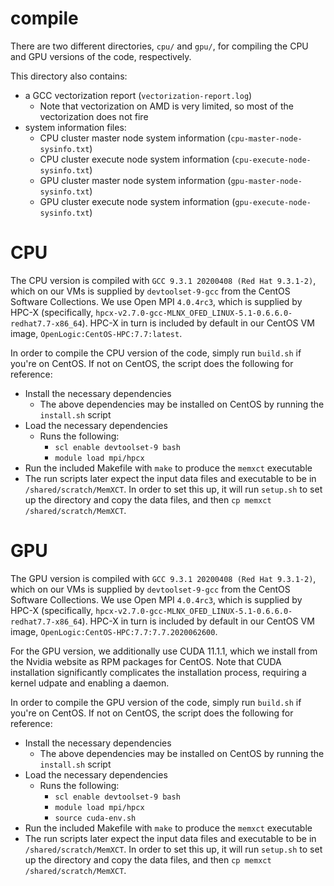 # compile

There are two different directories, `cpu/` and `gpu/`, for compiling the CPU
and GPU versions of the code, respectively.

This directory also contains:

- a GCC vectorization report (`vectorization-report.log`)
  - Note that vectorization on AMD is very limited, so most of the vectorization
    does not fire
- system information files:
  - CPU cluster master node system information (`cpu-master-node-sysinfo.txt`)
  - CPU cluster execute node system information (`cpu-execute-node-sysinfo.txt`)
  - GPU cluster master node system information (`gpu-master-node-sysinfo.txt`)
  - GPU cluster execute node system information (`gpu-execute-node-sysinfo.txt`)

# CPU

The CPU version is compiled with `GCC 9.3.1 20200408 (Red Hat 9.3.1-2)`, which
on our VMs is supplied by `devtoolset-9-gcc` from the CentOS Software
Collections. We use Open MPI `4.0.4rc3`, which is supplied by HPC-X
(specifically, `hpcx-v2.7.0-gcc-MLNX_OFED_LINUX-5.1-0.6.6.0-redhat7.7-x86_64`).
HPC-X in turn is included by default in our CentOS VM image,
`OpenLogic:CentOS-HPC:7.7:latest`.

In order to compile the CPU version of the code, simply run `build.sh` if you're
on CentOS. If not on CentOS, the script does the following for reference:

- Install the necessary dependencies
  - The above dependencies may be installed on CentOS by running the `install.sh` script
- Load the necessary dependencies
  - Runs the following:
    - `scl enable devtoolset-9 bash`
    - `module load mpi/hpcx`
- Run the included Makefile with `make` to produce the `memxct` executable
- The run scripts later expect the input data files and executable to
  be in `/shared/scratch/MemXCT`. In order to set this up, it will run
  `setup.sh` to set up the directory and copy the data files, and then `cp memxct /shared/scratch/MemXCT`.

# GPU

The GPU version is compiled with `GCC 9.3.1 20200408 (Red Hat 9.3.1-2)`, which
on our VMs is supplied by `devtoolset-9-gcc` from the CentOS Software
Collections. We use Open MPI `4.0.4rc3`, which is supplied by HPC-X
(specifically, `hpcx-v2.7.0-gcc-MLNX_OFED_LINUX-5.1-0.6.6.0-redhat7.7-x86_64`).
HPC-X in turn is included by default in our CentOS VM image,
`OpenLogic:CentOS-HPC:7.7:7.7.2020062600`.

For the GPU version, we additionally use CUDA 11.1.1, which we install from the
Nvidia website as RPM packages for CentOS. Note that CUDA installation
significantly complicates the installation process, requiring a kernel udpate
and enabling a daemon.

In order to compile the GPU version of the code, simply run `build.sh` if you're
on CentOS. If not on CentOS, the script does the following for reference:

- Install the necessary dependencies
  - The above dependencies may be installed on CentOS by running the `install.sh` script
- Load the necessary dependencies
  - Runs the following:
    - `scl enable devtoolset-9 bash`
    - `module load mpi/hpcx`
    - `source cuda-env.sh`
- Run the included Makefile with `make` to produce the `memxct` executable
- The run scripts later expect the input data files and executable to
  be in `/shared/scratch/MemXCT`. In order to set this up, it will run
  `setup.sh` to set up the directory and copy the data files, and then `cp memxct /shared/scratch/MemXCT`.

